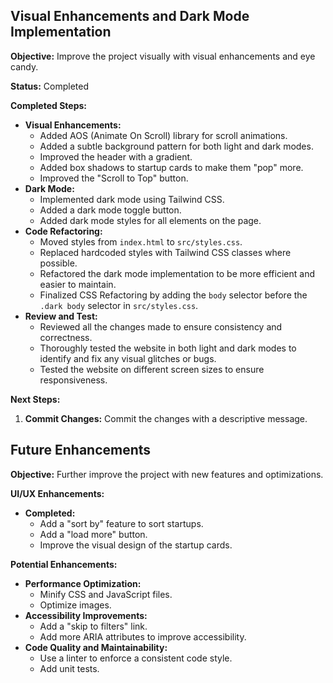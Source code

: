 ## Visual Enhancements and Dark Mode Implementation

**Objective:** Improve the project visually with visual enhancements and eye candy.

**Status:** Completed

**Completed Steps:**

*   **Visual Enhancements:**
    *   Added AOS (Animate On Scroll) library for scroll animations.
    *   Added a subtle background pattern for both light and dark modes.
    *   Improved the header with a gradient.
    *   Added box shadows to startup cards to make them "pop" more.
    *   Improved the "Scroll to Top" button.
*   **Dark Mode:**
    *   Implemented dark mode using Tailwind CSS.
    *   Added a dark mode toggle button.
    *   Added dark mode styles for all elements on the page.
*   **Code Refactoring:**
    *   Moved styles from `index.html` to `src/styles.css`.
    *   Replaced hardcoded styles with Tailwind CSS classes where possible.
    *   Refactored the dark mode implementation to be more efficient and easier to maintain.
    *   Finalized CSS Refactoring by adding the `body` selector before the `.dark body` selector in `src/styles.css`.
*   **Review and Test:**
    *   Reviewed all the changes made to ensure consistency and correctness.
    *   Thoroughly tested the website in both light and dark modes to identify and fix any visual glitches or bugs.
    *   Tested the website on different screen sizes to ensure responsiveness.

**Next Steps:**

1.  **Commit Changes:** Commit the changes with a descriptive message.

## Future Enhancements

**Objective:** Further improve the project with new features and optimizations.

**UI/UX Enhancements:**

*   **Completed:**
    *   Add a "sort by" feature to sort startups.
    *   Add a "load more" button.
    *   Improve the visual design of the startup cards.

**Potential Enhancements:**

*   **Performance Optimization:**
    *   Minify CSS and JavaScript files.
    *   Optimize images.
*   **Accessibility Improvements:**
    *   Add a "skip to filters" link.
    *   Add more ARIA attributes to improve accessibility.
*   **Code Quality and Maintainability:**
    *   Use a linter to enforce a consistent code style.
    *   Add unit tests.
